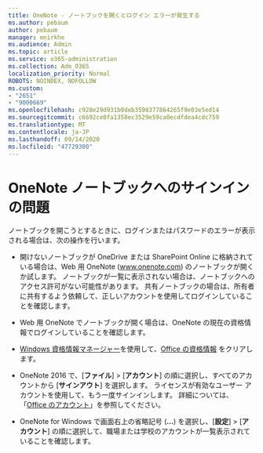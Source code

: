 ```yaml
---
title: OneNote - ノートブックを開くとログイン エラーが発生する
ms.author: pebaum
author: pebaum
manager: mnirkhe
ms.audience: Admin
ms.topic: article
ms.service: o365-administration
ms.collection: Adm_O365
localization_priority: Normal
ROBOTS: NOINDEX, NOFOLLOW
ms.custom:
- "2651"
- "9000669"
ms.openlocfilehash: c928e29d931b9deb3598377864265f9e03e5ed14
ms.sourcegitcommit: c6692ce0fa1358ec3529e59ca0ecdfdea4cdc759
ms.translationtype: MT
ms.contentlocale: ja-JP
ms.lasthandoff: 09/14/2020
ms.locfileid: "47729300"
---
```

# <a name="issues-signing-in-to-onenote-notebooks"></a>OneNote ノートブックへのサインインの問題

ノートブックを開こうとするときに、ログインまたはパスワードのエラーが表示される場合は、次の操作を行います。

- 開けないノートブックが OneDrive または SharePoint Online に格納されている場合は、Web 用 OneNote (www.onenote.com) のノートブックが開くか試します。 ノートブックが一覧に表示されない場合は、ノートブックへのアクセス許可がない可能性があります。 共有ノートブックの場合は、所有者に共有するよう依頼して、正しいアカウントを使用してログインしていることを確認します。

- Web 用 OneNote でノートブックが開く場合は、OneNote の現在の資格情報でログインしていることを確認します。 

- [Windows 資格情報マネージャー](https://support.microsoft.com/help/4026814/windows-accessing-credential-manager)を使用して、[Office の資格情報](https://docs.microsoft.com/office/troubleshoot/error-messages/another-account-already-signed-in#step-3-clear-cached-credentials-on-the-computer) をクリアします。

- OneNote 2016 で、[**ファイル**] > [**アカウント**] の順に選択し、すべてのアカウントから [**サインアウト**] を選択します。 ライセンスが有効なユーザー アカウントを使用して、もう一度サインインします。 詳細については、「[Office のアカウント](https://support.office.com/article/accounts-in-office-628ea040-f265-49de-b986-be09c3ebf8a9)」を参照してください。

- OneNote for Windows で画面右上の省略記号 (**…**) を選択し、[**設定**] > [**アカウント**] の順に選択して、職場または学校のアカウントが一覧表示されていることを確認します。